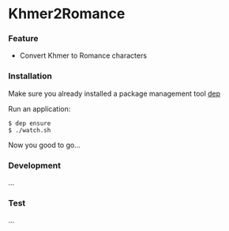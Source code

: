 # Khmer2Romance

### Feature
- Convert Khmer to Romance characters


### Installation

Make sure you already installed a package management tool [dep](https://golang.github.io/dep/docs/installation.html)

Run an application:
```
$ dep ensure
$ ./watch.sh
```
Now you good to go...

### Development
...

### Test
...
